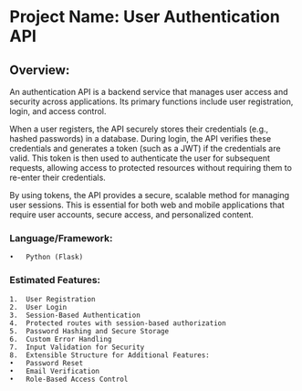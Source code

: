 # Project Name: User Authentication API

## Overview:

An authentication API is a backend service that manages user access and security across applications. Its primary functions include user registration, login, and access control.

When a user registers, the API securely stores their credentials (e.g., hashed passwords) in a database. During login, the API verifies these credentials and generates a token (such as a JWT) if the credentials are valid. This token is then used to authenticate the user for subsequent requests, allowing access to protected resources without requiring them to re-enter their credentials.

By using tokens, the API provides a secure, scalable method for managing user sessions. This is essential for both web and mobile applications that require user accounts, secure access, and personalized content.

### Language/Framework:

	•	Python (Flask)

### Estimated Features:

	1.	User Registration
	2.	User Login
	3.	Session-Based Authentication
	4.	Protected routes with session-based authorization
	5.	Password Hashing and Secure Storage
	6.	Custom Error Handling
	7.	Input Validation for Security
	8.	Extensible Structure for Additional Features:
	•	Password Reset
	•	Email Verification
	•	Role-Based Access Control
